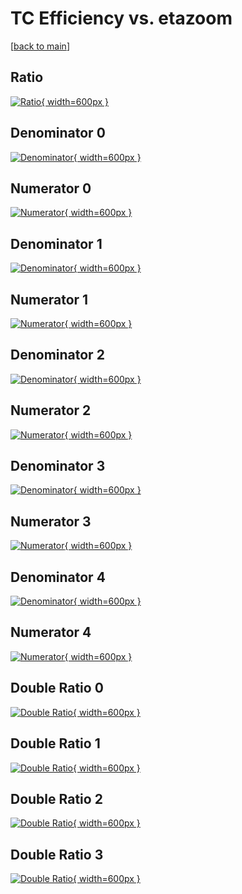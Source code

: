 # TC Efficiency vs. etazoom

[[back to main](./)]



## Ratio

[![Ratio](../mtv/var/TC_vtr_13_0_eff_etazoom.png){ width=600px }](../mtv/var/TC_vtr_13_0_eff_etazoom.pdf)

## Denominator 0

[![Denominator](../mtv/den/TC_vtr_13_0_eff_etazoom_den0.png){ width=600px }](../mtv/den/TC_vtr_13_0_eff_etazoom_den0.pdf)

## Numerator 0

[![Numerator](../mtv/num/TC_vtr_13_0_eff_etazoom_num0.png){ width=600px }](../mtv/num/TC_vtr_13_0_eff_etazoom_num0.pdf)

## Denominator 1

[![Denominator](../mtv/den/TC_vtr_13_0_eff_etazoom_den1.png){ width=600px }](../mtv/den/TC_vtr_13_0_eff_etazoom_den1.pdf)

## Numerator 1

[![Numerator](../mtv/num/TC_vtr_13_0_eff_etazoom_num1.png){ width=600px }](../mtv/num/TC_vtr_13_0_eff_etazoom_num1.pdf)

## Denominator 2

[![Denominator](../mtv/den/TC_vtr_13_0_eff_etazoom_den2.png){ width=600px }](../mtv/den/TC_vtr_13_0_eff_etazoom_den2.pdf)

## Numerator 2

[![Numerator](../mtv/num/TC_vtr_13_0_eff_etazoom_num2.png){ width=600px }](../mtv/num/TC_vtr_13_0_eff_etazoom_num2.pdf)

## Denominator 3

[![Denominator](../mtv/den/TC_vtr_13_0_eff_etazoom_den3.png){ width=600px }](../mtv/den/TC_vtr_13_0_eff_etazoom_den3.pdf)

## Numerator 3

[![Numerator](../mtv/num/TC_vtr_13_0_eff_etazoom_num3.png){ width=600px }](../mtv/num/TC_vtr_13_0_eff_etazoom_num3.pdf)

## Denominator 4

[![Denominator](../mtv/den/TC_vtr_13_0_eff_etazoom_den4.png){ width=600px }](../mtv/den/TC_vtr_13_0_eff_etazoom_den4.pdf)

## Numerator 4

[![Numerator](../mtv/num/TC_vtr_13_0_eff_etazoom_num4.png){ width=600px }](../mtv/num/TC_vtr_13_0_eff_etazoom_num4.pdf)

## Double Ratio 0

[![Double Ratio](../mtv/ratio/TC_vtr_13_0_eff_etazoom_ratio0.png){ width=600px }](../mtv/ratio/TC_vtr_13_0_eff_etazoom_ratio0.pdf)

## Double Ratio 1

[![Double Ratio](../mtv/ratio/TC_vtr_13_0_eff_etazoom_ratio1.png){ width=600px }](../mtv/ratio/TC_vtr_13_0_eff_etazoom_ratio1.pdf)

## Double Ratio 2

[![Double Ratio](../mtv/ratio/TC_vtr_13_0_eff_etazoom_ratio2.png){ width=600px }](../mtv/ratio/TC_vtr_13_0_eff_etazoom_ratio2.pdf)

## Double Ratio 3

[![Double Ratio](../mtv/ratio/TC_vtr_13_0_eff_etazoom_ratio3.png){ width=600px }](../mtv/ratio/TC_vtr_13_0_eff_etazoom_ratio3.pdf)

